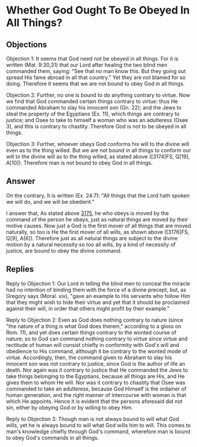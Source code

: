 # Whether God Ought To Be Obeyed In All Things?

## Objections

Objection 1: It seems that God need not be obeyed in all things. For it is written (Mat. 9:30,31) that our Lord after healing the two blind men commanded them, saying: "See that no man know this. But they going out spread His fame abroad in all that country." Yet they are not blamed for so doing. Therefore it seems that we are not bound to obey God in all things.

Objection 2: Further, no one is bound to do anything contrary to virtue. Now we find that God commanded certain things contrary to virtue: thus He commanded Abraham to slay his innocent son (Gn. 22); and the Jews to steal the property of the Egyptians (Ex. 11), which things are contrary to justice; and Osee to take to himself a woman who was an adulteress (Osee 3), and this is contrary to chastity. Therefore God is not to be obeyed in all things.

Objection 3: Further, whoever obeys God conforms his will to the divine will even as to the thing willed. But we are not bound in all things to conform our will to the divine will as to the thing willed, as stated above ([3174]FS, Q[19], A[10]). Therefore man is not bound to obey God in all things.

## Answer

On the contrary, It is written (Ex. 24:7): "All things that the Lord hath spoken we will do, and we will be obedient."

I answer that, As stated above [3175](A[1]), he who obeys is moved by the command of the person he obeys, just as natural things are moved by their motive causes. Now just a God is the first mover of all things that are moved naturally, so too is He the first mover of all wills, as shown above ([3176]FS, Q[9], A[6]). Therefore just as all natural things are subject to the divine motion by a natural necessity so too all wills, by a kind of necessity of justice, are bound to obey the divine command.

## Replies

Reply to Objection 1: Our Lord in telling the blind men to conceal the miracle had no intention of binding them with the force of a divine precept, but, as Gregory says (Moral. xix), "gave an example to His servants who follow Him that they might wish to hide their virtue and yet that it should be proclaimed against their will, in order that others might profit by their example."

Reply to Objection 2: Even as God does nothing contrary to nature (since "the nature of a thing is what God does therein," according to a gloss on Rom. 11), and yet does certain things contrary to the wonted course of nature; so to God can command nothing contrary to virtue since virtue and rectitude of human will consist chiefly in conformity with God's will and obedience to His command, although it be contrary to the wonted mode of virtue. Accordingly, then, the command given to Abraham to slay his innocent son was not contrary to justice, since God is the author of life an death. Nor again was it contrary to justice that He commanded the Jews to take things belonging to the Egyptians, because all things are His, and He gives them to whom He will. Nor was it contrary to chastity that Osee was commanded to take an adulteress, because God Himself is the ordainer of human generation, and the right manner of intercourse with woman is that which He appoints. Hence it is evident that the persons aforesaid did not sin, either by obeying God or by willing to obey Him.

Reply to Objection 3: Though man is not always bound to will what God wills, yet he is always bound to will what God wills him to will. This comes to man's knowledge chiefly through God's command, wherefore man is bound to obey God's commands in all things.
